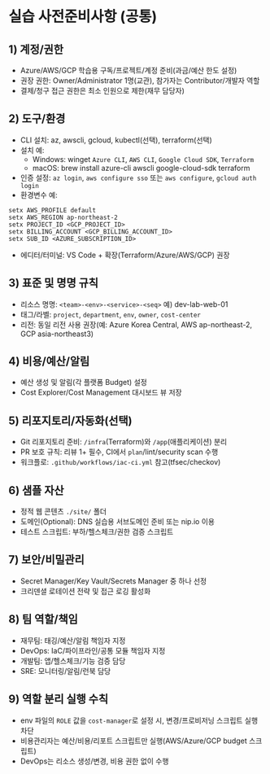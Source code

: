 # 실습 사전준비사항 (공통)

## 1) 계정/권한
- Azure/AWS/GCP 학습용 구독/프로젝트/계정 준비(과금/예산 한도 설정)
- 권장 권한: Owner/Administrator 1명(교관), 참가자는 Contributor/개발자 역할
- 결제/청구 접근 권한은 최소 인원으로 제한(재무 담당자)

## 2) 도구/환경
- CLI 설치: az, awscli, gcloud, kubectl(선택), terraform(선택)
- 설치 예:
  - Windows: winget `Azure CLI`, `AWS CLI`, `Google Cloud SDK`, `Terraform`
  - macOS: brew install azure-cli awscli google-cloud-sdk terraform
- 인증 설정: `az login`, `aws configure sso` 또는 `aws configure`, `gcloud auth login`
- 환경변수 예:
```
setx AWS_PROFILE default
setx AWS_REGION ap-northeast-2
setx PROJECT_ID <GCP_PROJECT_ID>
setx BILLING_ACCOUNT <GCP_BILLING_ACCOUNT_ID>
setx SUB_ID <AZURE_SUBSCRIPTION_ID>
```
- 에디터/터미널: VS Code + 확장(Terraform/Azure/AWS/GCP) 권장

## 3) 표준 및 명명 규칙
- 리소스 명명: `<team>-<env>-<service>-<seq>` 예) dev-lab-web-01
- 태그/라벨: `project`, `department`, `env`, `owner`, `cost-center`
- 리전: 동일 리전 사용 권장(예: Azure Korea Central, AWS ap-northeast-2, GCP asia-northeast3)

## 4) 비용/예산/알림
- 예산 생성 및 알림(각 플랫폼 Budget) 설정
- Cost Explorer/Cost Management 대시보드 뷰 저장

## 5) 리포지토리/자동화(선택)
- Git 리포지토리 준비: `/infra`(Terraform)와 `/app`(애플리케이션) 분리
- PR 보호 규칙: 리뷰 1+ 필수, CI에서 `plan`/lint/security scan 수행
 - 워크플로: `.github/workflows/iac-ci.yml` 참고(tfsec/checkov)

## 6) 샘플 자산
- 정적 웹 콘텐츠 `./site/` 폴더
- 도메인(Optional): DNS 실습용 서브도메인 준비 또는 nip.io 이용
- 테스트 스크립트: 부하/헬스체크/권한 검증 스크립트

## 7) 보안/비밀관리
- Secret Manager/Key Vault/Secrets Manager 중 하나 선정
- 크리덴셜 로테이션 전략 및 접근 로깅 활성화

## 8) 팀 역할/책임
- 재무팀: 태깅/예산/알림 책임자 지정
- DevOps: IaC/파이프라인/공통 모듈 책임자 지정
- 개발팀: 앱/헬스체크/기능 검증 담당
- SRE: 모니터링/알림/런북 담당

## 9) 역할 분리 실행 수칙
- env 파일의 `ROLE` 값을 `cost-manager`로 설정 시, 변경/프로비저닝 스크립트 실행 차단
- 비용관리자는 예산/비용/리포트 스크립트만 실행(AWS/Azure/GCP budget 스크립트)
- DevOps는 리소스 생성/변경, 비용 권한 없이 수행

